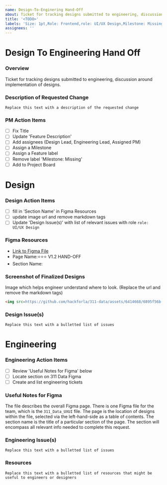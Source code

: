 ```yaml
---
name: Design-To-Enginering Hand-Off
about: Ticket for tracking designs submitted to engineering, discussion around implementation of designs
title: '<TODO>'
labels: 'Size: 1pt,Role: Frontend,role: UI/UX Design,Milestone: Missing,Feature:Missing,Design-To-Engineering Hand Off'
assignees: ''
---
```

# Design To Engineering Hand Off

### Overview
Ticket for tracking designs submitted to engineering, discussion around implementation of designs.

### Description of Requested Change

```
Replace this text with a description of the requested change
```
### PM Action Items

- [ ] Fix Title
- [ ] Update 'Feature Description'
- [ ] Add assignees (Design Lead, Engineering Lead, Assigned PM)
- [ ] Assign a Milestone
- [ ] Assign a Feature label
- [ ] Remove label 'Milestone: Missing'
- [ ] Add to Project Board

# Design

### Design Action Items
- [ ] fill in 'Section Name' in Figma Resources
- [ ] update image url and remove markdown tags
- [ ] Update 'Design Issue(s)' with list of relevant issues with role `role: UI/UX Design`

### Figma Resources
- [Link to Figma File](https://www.figma.com/file/eF63O8yIGz2soQ4JJFfyoK/311_Data_UXUI?type=design&node-id=4081%3A9245&mode=design&t=PTDbT1wUuq0S7f2W-1)
- Page Name:⭐⭐⭐ V1.2 HAND-OFF
- Section Name: <TODO>

### Screenshot of Finalized Designs

Image which helps engineer understand where to look. (Replace the url and remove the markdown tags)

```html
<img src=https://github.com/hackforla/311-data/assets/6414668/6895f56b-0048-4dab-a351-d43b03c89737 width="20%"/>
```

### Design Issue(s)
```
Replace this text with a bulletted list of issues
```
# Engineering

### Engineering Action Items
- [ ] Review 'Useful Notes for Figma' below
- [ ] Locate section on 311 Data Figma
- [ ] Create and list engineering tickets

### Useful Notes for Figma
The file describes the overall Figma page. There is one Figma file for the team, which is the `311_Data_UXUI` file. The page is the location of designs within the file, selected via the left-hand-side as a table of contents. The section name is the title of a particular section of the page. The section will encompass all relevant info needed to complete this request. 

### Engineering Issue(s)

```
Replace this text with a bulletted list of issues
```

### Resources
```
Replace this text with a bulletted list of resources that might be useful to engineers or designers
```

